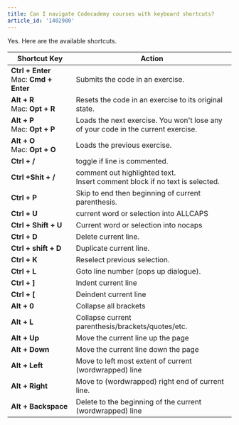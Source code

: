 ```yaml
---
title: Can I navigate Codecademy courses with keyboard shortcuts?
article_id: '1402980'
---
```

Yes. Here are the available shortcuts.

<table>
    <thead>
        <tr>
            <th style="width:130px;">Shortcut Key</th>
            <th>Action</th>
         </tr>
    </thead>
    <tbody>
        <tr>
            <td><strong>Ctrl + Enter</strong><br>Mac: <strong>Cmd + Enter</strong></td>
            <td>Submits the code in an exercise.</td>
        </tr>
        <tr>
            <td><strong>Alt + R</strong><br>Mac: <strong>Opt + R</strong></td>
            <td>Resets the code in an exercise to its original state.</td>
        </tr>
        <tr>
            <td><strong>Alt + P</strong><br>Mac: <strong>Opt + P</strong></td>
            <td>Loads the next exercise. You won't lose any of your code in the current exercise.</td>
        </tr>
        <tr>
            <td><strong>Alt + O</strong><br>Mac: <strong>Opt + O</strong></td>
            <td>Loads the previous exercise.</td>
        </tr>
        <tr>
        	<td><strong>Ctrl + /</strong></td>
        	<td>toggle if line is commented.</td>
        </tr>
		<tr>
			<td><strong>Ctrl +Shit + /</strong></td>
			<td>comment out highlighted text. <br />Insert comment block if no text is selected.</td>
		</tr>
		<tr>
			<td><strong>Ctrl + P</strong></td>
			<td>Skip to end then beginning of current parenthesis.</td>
		</tr>
		<tr>
			<td><strong>Ctrl + U</strong></td>
			<td>current word or selection into ALLCAPS</td>
		</tr>
		<tr>
			<td><strong>Ctrl + Shift + U</strong></td>
			<td>Current word or selection into nocaps</td>
		</tr>
		<tr>
			<td><strong>Ctrl + D</strong></td>
			<td>Delete current line.</td>
		</tr>
		<tr>
			<td><strong>Ctrl + shift + D</strong></td>
			<td>Duplicate current line.</td>
		</tr>
		<tr>
			<td><strong>Ctrl + K</strong></td>
			<td>Reselect previous selection.</td>
		</tr>
		<tr>
			<td><strong>Ctrl + L</strong></td>
			<td>Goto line number (pops up dialogue).</td>
		</tr>
		<tr>
			<td><strong>Ctrl + ]</strong></td>
			<td>Indent current line</td>
		</tr>
		<tr>
			<td><strong>Ctrl + [</strong></td>
			<td>Deindent current line</td>
		</tr>
		<tr>
			<td><strong>Alt + 0 </strong></td>
			<td>Collapse all brackets</td>
		</tr>
		<tr>
			<td><strong>Alt + L</strong></td>
			<td>Collapse current parenthesis/brackets/quotes/etc.</td>
		</tr>
		<tr>
			<td><strong>Alt + Up</strong></td>
			<td>Move the current line up the page</td>
		</tr>
		<tr>
			<td><strong>Alt + Down</strong>
			</td><td> Move the current line down the page</td>
		</tr>
		<tr>
			<td><strong>Alt + Left</strong></td>
			<td>Move to left most extent of current (wordwrapped) line</td>
		</tr>
		<tr>
			<td><strong>Alt + Right</strong></td>
			<td>Move to (wordwrapped) right end of current line.</td>
		</tr>
		<tr>
			<td><strong>Alt + Backspace</strong></td>
			<td>Delete to the beginning of the current (wordwrapped) line</td>
		</tr
</table>
